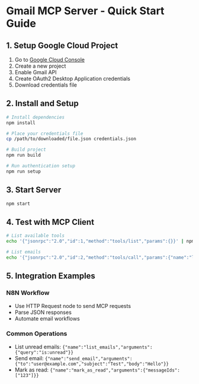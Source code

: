 # Gmail MCP Server - Quick Start Guide

## 1. Setup Google Cloud Project

1. Go to [Google Cloud Console](https://console.cloud.google.com/)
2. Create a new project
3. Enable Gmail API
4. Create OAuth2 Desktop Application credentials
5. Download credentials file

## 2. Install and Setup

```bash
# Install dependencies
npm install

# Place your credentials file
cp /path/to/downloaded/file.json credentials.json

# Build project
npm run build

# Run authentication setup
npm run setup
```

## 3. Start Server

```bash
npm start
```

## 4. Test with MCP Client

```bash
# List available tools
echo '{"jsonrpc":"2.0","id":1,"method":"tools/list","params":{}}' | npm start

# List emails
echo '{"jsonrpc":"2.0","id":2,"method":"tools/call","params":{"name":"list_emails","arguments":{"maxResults":5}}}' | npm start
```

## 5. Integration Examples

### N8N Workflow
- Use HTTP Request node to send MCP requests
- Parse JSON responses
- Automate email workflows

### Common Operations
- List unread emails: `{"name":"list_emails","arguments":{"query":"is:unread"}}`
- Send email: `{"name":"send_email","arguments":{"to":"user@example.com","subject":"Test","body":"Hello"}}`
- Mark as read: `{"name":"mark_as_read","arguments":{"messageIds":["123"]}}`